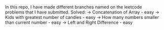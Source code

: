 In this repo, I have made different branches named on the leetcode problems that I have submitted.
Solved:
-> Concatenation of Array - easy 
-> Kids with greatest number of candies - easy
-> How many numbers smaller than current number - easy 
-> Left and Right Difference - easy
